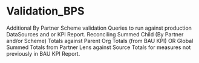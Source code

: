 # Validation_BPS
Additional By Partner Scheme validation Queries to run against production DataSources and or KPI Report. Reconciling Summed Child (By Partner and/or Scheme) Totals against Parent Org Totals (from BAU KPI) OR Global Summed Totals from Partner Lens against Source Totals for measures not previously in BAU KPI Report.
